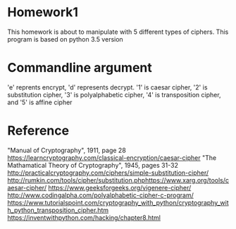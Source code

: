 # Homework1
This homework is about to manipulate with 5 different types of ciphers.
This program is based on python 3.5 version


# Commandline argument
'e' reprents encrypt, 'd' represents decrypt. 
'1' is caesar cipher, '2' is substitution cipher, '3' is polyalphabetic cipher, '4' is transposition cipher, and '5' is affine cipher


# Reference
  "Manual of Cryptography", 1911, page 28
  https://learncryptography.com/classical-encryption/caesar-cipher
  "The Mathamatical Theory of Cryptography", 1945, pages 31-32
  http://practicalcryptography.com/ciphers/simple-substitution-cipher/
	http://rumkin.com/tools/cipher/substitution.phphttps://www.xarg.org/tools/caesar-cipher/
  https://www.geeksforgeeks.org/vigenere-cipher/
	http://www.codingalpha.com/polyalphabetic-cipher-c-program/
  https://www.tutorialspoint.com/cryptography_with_python/cryptography_with_python_transposition_cipher.htm
  https://inventwithpython.com/hacking/chapter8.html


